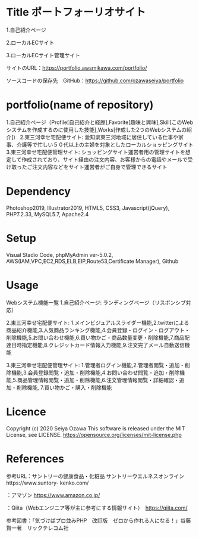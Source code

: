 # Title ポートフォーリオサイト
1.自己紹介ページ

2.ローカルECサイト

3.ローカルECサイト管理サイト

サイトのURL：https://portfolio.awsmikawa.com/portfolio/

ソースコードの保存先　GitHub：https://github.com/ozawaseiya/portfolio

# portfolio(name of repository)
1.自己紹介ページ（Profile[自己紹介と経歴],Favorite[趣味と興味],Skill[このWebシステムを作成するのに使用した技能],Works[作成した2つのWebシステムの紹介]）
2.東三河幸せ宅配便サイト: 愛知県東三河地域に居住している仕事や家事、介護等で忙しい５０代以上の主婦を対象としたローカルショッピングサイト
3.東三河幸せ宅配便管理サイト: ショッピングサイト運営者用の管理サイトを想定して作成されており、サイト経由の注文内容、お客様からの電話やメールで受け取ったご注文内容などをサイト運営者がご自身で管理できるサイト

# Dependency
Photoshop2019, Illustrator2019, HTML5, CSS3, Javascript(jQuery), PHP7.2.33, MySQL5.7, Apache2.4

# Setup
Visual Stadio Code, phpMyAdmin ver-5.0.2, AWS(IAM,VPC,EC2,RDS,ELB,EIP,Route53,Certificate Manager), Github

# Usage
Webシステム機能一覧
1.自己紹介ページ: 
ランディングページ（リスポンシブ対応）

2.東三河幸せ宅配便サイト:
 1.メインビジュアルスライダー機能,2.twitterによる商品紹介機能,3.人気商品ランキング機能,4.会員登録・ログイン・ログアウト・削除機能,5.お問い合わせ機能,6.買い物かご・商品数量変更・削除機能,7.商品配達日時指定機能,8.クレジットカード情報入力機能,9.注文完了メール自動送信機能

3.東三河幸せ宅配便管理サイト:
 1.管理者ログイン機能,2.管理者閲覧・追加・削除機能,3.会員登録閲覧・追加・削除機能,4.お問い合わせ閲覧・追加・削除機能,5.商品管理情報閲覧・追加・削除機能,6.注文管理情報閲覧・詳細確認・追加・削除機能, 7.買い物かご・購入・削除機能

# Licence
Copyright (c) 2020 Seiya Ozawa
This software is released under the MIT License, see LICENSE.
https://opensource.org/licenses/mit-license.php

# References
参考URL：サントリーの健康食品・化粧品 サントリーウエルネスオンライン https://www.suntory- kenko.com/

：アマゾン https://www.amazon.co.jp/

：Qiita（Webエンジニア等が主に参考にする情報サイト）　https://qiita.com/

参考図書：「気づけばプロ並みPHP　改訂版　ゼロから作れる人になる！」谷藤賢一著　リックテレコム社

